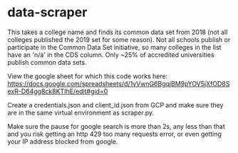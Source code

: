 # data-scraper

This takes a college name and finds its common data set from 2018 (not all colleges published the 2019 set for some reason). Not all schools publish or participate in the Common Data Set initiative, so many colleges in the list have an 'n/a' in the CDS column. Only ~25% of accredited universities publish common data sets.

View the google sheet for which this code works here: https://docs.google.com/spreadsheets/d/1vVwnG6BgqjBM9pYOV5jXfOD8SexR-D64gg8ck8KTIhE/edit#gid=0

Create a credentials.json and client_id.json from GCP and make sure they are in the same virtual environment as scraper.py.

Make sure the pause for google search is more than 2s, any less than that and you risk getting an http 429 too many requests error, or even getting your IP address blocked from google. 
